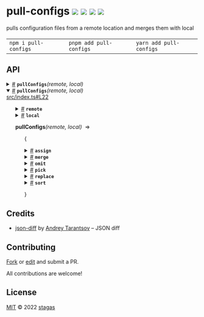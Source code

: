 <h1>
pull-configs <a href="https://npmjs.org/package/pull-configs"><img src="https://img.shields.io/badge/npm-v1.0.0-F00.svg?colorA=000"/></a> <a href="src"><img src="https://img.shields.io/badge/loc-77-FFF.svg?colorA=000"/></a> <a href="https://cdn.jsdelivr.net/npm/pull-configs@1.0.0/dist/pull-configs.min.js"><img src="https://img.shields.io/badge/brotli-19.9K-333.svg?colorA=000"/></a> <a href="LICENSE"><img src="https://img.shields.io/badge/license-MIT-F0B.svg?colorA=000"/></a>
</h1>

<p></p>

pulls configuration files from a remote location and merges them with local

<h4>
<table><tr><td title="Triple click to select and copy paste">
<code>npm i pull-configs </code>
</td><td title="Triple click to select and copy paste">
<code>pnpm add pull-configs </code>
</td><td title="Triple click to select and copy paste">
<code>yarn add pull-configs</code>
</td></tr></table>
</h4>

## API

<p>  <details id="pullConfigs$1" title="Function" ><summary><span><a href="#pullConfigs$1">#</a></span>  <code><strong>pullConfigs</strong></code><em>(remote, local)</em>    </summary>  <a href="src/index.ts#L22">src/index.ts#L22</a>  <ul>    <p>    <details id="remote$3" title="Parameter" ><summary><span><a href="#remote$3">#</a></span>  <code><strong>remote</strong></code>    </summary>    <ul><p>string</p>        </ul></details><details id="local$4" title="Parameter" ><summary><span><a href="#local$4">#</a></span>  <code><strong>local</strong></code>    </summary>    <ul><p>string</p>        </ul></details>  <p><strong>pullConfigs</strong><em>(remote, local)</em>  &nbsp;=&gt;  <ul>{<p>  <details id="assign$6" title="Property" ><summary><span><a href="#assign$6">#</a></span>  <code><strong>assign</strong></code>    </summary>  <a href="src/index.ts#L89">src/index.ts#L89</a>  <ul><p>{<p>    <details id="target$12" title="Parameter" ><summary><span><a href="#target$12">#</a></span>  <code><strong>target</strong></code>    </summary>    <ul><p><a href="#T$10">T</a></p>        </ul></details><details id="source$13" title="Parameter" ><summary><span><a href="#source$13">#</a></span>  <code><strong>source</strong></code>    </summary>    <ul><p><a href="#U$11">U</a></p>        </ul></details>  <p><strong></strong>&lt;<span>T</span>, <span>U</span>&gt;<em>(target, source)</em>  &nbsp;=&gt;  <ul><a href="#T$10">T</a> &amp; <a href="#U$11">U</a></ul></p>  <details id="target$19" title="Parameter" ><summary><span><a href="#target$19">#</a></span>  <code><strong>target</strong></code>    </summary>    <ul><p><a href="#T$16">T</a></p>        </ul></details><details id="source1$20" title="Parameter" ><summary><span><a href="#source1$20">#</a></span>  <code><strong>source1</strong></code>    </summary>    <ul><p><a href="#U$17">U</a></p>        </ul></details><details id="source2$21" title="Parameter" ><summary><span><a href="#source2$21">#</a></span>  <code><strong>source2</strong></code>    </summary>    <ul><p><a href="#V$18">V</a></p>        </ul></details>  <p><strong></strong>&lt;<span>T</span>, <span>U</span>, <span>V</span>&gt;<em>(target, source1, source2)</em>  &nbsp;=&gt;  <ul><a href="#T$16">T</a> &amp; <a href="#U$17">U</a> &amp; <a href="#V$18">V</a></ul></p>  <details id="target$28" title="Parameter" ><summary><span><a href="#target$28">#</a></span>  <code><strong>target</strong></code>    </summary>    <ul><p><a href="#T$24">T</a></p>        </ul></details><details id="source1$29" title="Parameter" ><summary><span><a href="#source1$29">#</a></span>  <code><strong>source1</strong></code>    </summary>    <ul><p><a href="#U$25">U</a></p>        </ul></details><details id="source2$30" title="Parameter" ><summary><span><a href="#source2$30">#</a></span>  <code><strong>source2</strong></code>    </summary>    <ul><p><a href="#V$26">V</a></p>        </ul></details><details id="source3$31" title="Parameter" ><summary><span><a href="#source3$31">#</a></span>  <code><strong>source3</strong></code>    </summary>    <ul><p><a href="#W$27">W</a></p>        </ul></details>  <p><strong></strong>&lt;<span>T</span>, <span>U</span>, <span>V</span>, <span>W</span>&gt;<em>(target, source1, source2, source3)</em>  &nbsp;=&gt;  <ul><a href="#T$24">T</a> &amp; <a href="#U$25">U</a> &amp; <a href="#V$26">V</a> &amp; <a href="#W$27">W</a></ul></p>  <details id="target$33" title="Parameter" ><summary><span><a href="#target$33">#</a></span>  <code><strong>target</strong></code>    </summary>    <ul><p>object</p>        </ul></details><details id="sources$34" title="Parameter" ><summary><span><a href="#sources$34">#</a></span>  <code><strong>sources</strong></code>    </summary>    <ul><p>any  []</p>        </ul></details>  <p><strong></strong><em>(target, sources)</em>  &nbsp;=&gt;  <ul>any</ul></p></p>}</p>        </ul></details><details id="merge$49" title="Property" ><summary><span><a href="#merge$49">#</a></span>  <code><strong>merge</strong></code>    </summary>  <a href="src/index.ts#L89">src/index.ts#L89</a>  <ul><p><details id="__type$50" title="Function" ><summary><span><a href="#__type$50">#</a></span>  <em>(file, replacer)</em>    </summary>    <ul>    <p>    <details id="file$52" title="Parameter" ><summary><span><a href="#file$52">#</a></span>  <code><strong>file</strong></code>    </summary>    <ul><p>string</p>        </ul></details><details id="replacer$53" title="Function" ><summary><span><a href="#replacer$53">#</a></span>  <code><strong>replacer</strong></code><em>(prev, next)</em>    </summary>    <ul>    <p>    <details id="prev$56" title="Parameter" ><summary><span><a href="#prev$56">#</a></span>  <code><strong>prev</strong></code>    </summary>    <ul><p>any</p>        </ul></details><details id="next$57" title="Parameter" ><summary><span><a href="#next$57">#</a></span>  <code><strong>next</strong></code>    </summary>    <ul><p>any</p>        </ul></details>  <p><strong>replacer</strong><em>(prev, next)</em>  &nbsp;=&gt;  <ul>void</ul></p></p>    </ul></details>  <p><strong></strong><em>(file, replacer)</em>  &nbsp;=&gt;  <ul><span>Promise</span>&lt;void&gt;</ul></p></p>    </ul></details></p>        </ul></details><details id="omit$35" title="Property" ><summary><span><a href="#omit$35">#</a></span>  <code><strong>omit</strong></code>    </summary>  <a href="src/index.ts#L89">src/index.ts#L89</a>  <ul><p><details id="__type$36" title="Function" ><summary><span><a href="#__type$36">#</a></span>  <em>(obj, keys)</em>    </summary>    <ul>    <p>    <details id="obj$38" title="Parameter" ><summary><span><a href="#obj$38">#</a></span>  <code><strong>obj</strong></code>    </summary>    <ul><p><span>Record</span>&lt;string, any&gt;</p>        </ul></details><details id="keys$39" title="Parameter" ><summary><span><a href="#keys$39">#</a></span>  <code><strong>keys</strong></code>    </summary>    <ul><p>string  []</p>        </ul></details>  <p><strong></strong><em>(obj, keys)</em>  &nbsp;=&gt;  <ul><span>Record</span>&lt;string, any&gt;</ul></p></p>    </ul></details></p>        </ul></details><details id="pick$40" title="Property" ><summary><span><a href="#pick$40">#</a></span>  <code><strong>pick</strong></code>    </summary>  <a href="src/index.ts#L89">src/index.ts#L89</a>  <ul><p><details id="__type$41" title="Function" ><summary><span><a href="#__type$41">#</a></span>  <em>(obj, keys)</em>    </summary>    <ul>    <p>    <details id="obj$43" title="Parameter" ><summary><span><a href="#obj$43">#</a></span>  <code><strong>obj</strong></code>    </summary>    <ul><p><span>Record</span>&lt;string, any&gt;</p>        </ul></details><details id="keys$44" title="Parameter" ><summary><span><a href="#keys$44">#</a></span>  <code><strong>keys</strong></code>    </summary>    <ul><p>string  []</p>        </ul></details>  <p><strong></strong><em>(obj, keys)</em>  &nbsp;=&gt;  <ul><span>Record</span>&lt;string, any&gt;</ul></p></p>    </ul></details></p>        </ul></details><details id="replace$58" title="Property" ><summary><span><a href="#replace$58">#</a></span>  <code><strong>replace</strong></code>    </summary>  <a href="src/index.ts#L89">src/index.ts#L89</a>  <ul><p><details id="__type$59" title="Function" ><summary><span><a href="#__type$59">#</a></span>  <em>(file)</em>    </summary>    <ul>    <p>    <details id="file$61" title="Parameter" ><summary><span><a href="#file$61">#</a></span>  <code><strong>file</strong></code>    </summary>    <ul><p>string</p>        </ul></details>  <p><strong></strong><em>(file)</em>  &nbsp;=&gt;  <ul><span>Promise</span>&lt;void&gt;</ul></p></p>    </ul></details></p>        </ul></details><details id="sort$45" title="Property" ><summary><span><a href="#sort$45">#</a></span>  <code><strong>sort</strong></code>    </summary>  <a href="src/index.ts#L89">src/index.ts#L89</a>  <ul><p><details id="__type$46" title="Function" ><summary><span><a href="#__type$46">#</a></span>  <em>(data)</em>    </summary>    <ul>    <p>    <details id="data$48" title="Parameter" ><summary><span><a href="#data$48">#</a></span>  <code><strong>data</strong></code>    </summary>    <ul><p>any</p>        </ul></details>  <p><strong></strong><em>(data)</em>  &nbsp;=&gt;  <ul>any</ul></p></p>    </ul></details></p>        </ul></details></p>}</ul></p></p>    </ul></details><details id="pullConfigs$1" title="Function" open><summary><span><a href="#pullConfigs$1">#</a></span>  <code><strong>pullConfigs</strong></code><em>(remote, local)</em>    </summary>  <a href="src/index.ts#L22">src/index.ts#L22</a>  <ul>    <p>    <details id="remote$3" title="Parameter" ><summary><span><a href="#remote$3">#</a></span>  <code><strong>remote</strong></code>    </summary>    <ul><p>string</p>        </ul></details><details id="local$4" title="Parameter" ><summary><span><a href="#local$4">#</a></span>  <code><strong>local</strong></code>    </summary>    <ul><p>string</p>        </ul></details>  <p><strong>pullConfigs</strong><em>(remote, local)</em>  &nbsp;=&gt;  <ul>{<p>  <details id="assign$6" title="Property" ><summary><span><a href="#assign$6">#</a></span>  <code><strong>assign</strong></code>    </summary>  <a href="src/index.ts#L89">src/index.ts#L89</a>  <ul><p>{<p>    <details id="target$12" title="Parameter" ><summary><span><a href="#target$12">#</a></span>  <code><strong>target</strong></code>    </summary>    <ul><p><a href="#T$10">T</a></p>        </ul></details><details id="source$13" title="Parameter" ><summary><span><a href="#source$13">#</a></span>  <code><strong>source</strong></code>    </summary>    <ul><p><a href="#U$11">U</a></p>        </ul></details>  <p><strong></strong>&lt;<span>T</span>, <span>U</span>&gt;<em>(target, source)</em>  &nbsp;=&gt;  <ul><a href="#T$10">T</a> &amp; <a href="#U$11">U</a></ul></p>  <details id="target$19" title="Parameter" ><summary><span><a href="#target$19">#</a></span>  <code><strong>target</strong></code>    </summary>    <ul><p><a href="#T$16">T</a></p>        </ul></details><details id="source1$20" title="Parameter" ><summary><span><a href="#source1$20">#</a></span>  <code><strong>source1</strong></code>    </summary>    <ul><p><a href="#U$17">U</a></p>        </ul></details><details id="source2$21" title="Parameter" ><summary><span><a href="#source2$21">#</a></span>  <code><strong>source2</strong></code>    </summary>    <ul><p><a href="#V$18">V</a></p>        </ul></details>  <p><strong></strong>&lt;<span>T</span>, <span>U</span>, <span>V</span>&gt;<em>(target, source1, source2)</em>  &nbsp;=&gt;  <ul><a href="#T$16">T</a> &amp; <a href="#U$17">U</a> &amp; <a href="#V$18">V</a></ul></p>  <details id="target$28" title="Parameter" ><summary><span><a href="#target$28">#</a></span>  <code><strong>target</strong></code>    </summary>    <ul><p><a href="#T$24">T</a></p>        </ul></details><details id="source1$29" title="Parameter" ><summary><span><a href="#source1$29">#</a></span>  <code><strong>source1</strong></code>    </summary>    <ul><p><a href="#U$25">U</a></p>        </ul></details><details id="source2$30" title="Parameter" ><summary><span><a href="#source2$30">#</a></span>  <code><strong>source2</strong></code>    </summary>    <ul><p><a href="#V$26">V</a></p>        </ul></details><details id="source3$31" title="Parameter" ><summary><span><a href="#source3$31">#</a></span>  <code><strong>source3</strong></code>    </summary>    <ul><p><a href="#W$27">W</a></p>        </ul></details>  <p><strong></strong>&lt;<span>T</span>, <span>U</span>, <span>V</span>, <span>W</span>&gt;<em>(target, source1, source2, source3)</em>  &nbsp;=&gt;  <ul><a href="#T$24">T</a> &amp; <a href="#U$25">U</a> &amp; <a href="#V$26">V</a> &amp; <a href="#W$27">W</a></ul></p>  <details id="target$33" title="Parameter" ><summary><span><a href="#target$33">#</a></span>  <code><strong>target</strong></code>    </summary>    <ul><p>object</p>        </ul></details><details id="sources$34" title="Parameter" ><summary><span><a href="#sources$34">#</a></span>  <code><strong>sources</strong></code>    </summary>    <ul><p>any  []</p>        </ul></details>  <p><strong></strong><em>(target, sources)</em>  &nbsp;=&gt;  <ul>any</ul></p></p>}</p>        </ul></details><details id="merge$49" title="Property" ><summary><span><a href="#merge$49">#</a></span>  <code><strong>merge</strong></code>    </summary>  <a href="src/index.ts#L89">src/index.ts#L89</a>  <ul><p><details id="__type$50" title="Function" ><summary><span><a href="#__type$50">#</a></span>  <em>(file, replacer)</em>    </summary>    <ul>    <p>    <details id="file$52" title="Parameter" ><summary><span><a href="#file$52">#</a></span>  <code><strong>file</strong></code>    </summary>    <ul><p>string</p>        </ul></details><details id="replacer$53" title="Function" ><summary><span><a href="#replacer$53">#</a></span>  <code><strong>replacer</strong></code><em>(prev, next)</em>    </summary>    <ul>    <p>    <details id="prev$56" title="Parameter" ><summary><span><a href="#prev$56">#</a></span>  <code><strong>prev</strong></code>    </summary>    <ul><p>any</p>        </ul></details><details id="next$57" title="Parameter" ><summary><span><a href="#next$57">#</a></span>  <code><strong>next</strong></code>    </summary>    <ul><p>any</p>        </ul></details>  <p><strong>replacer</strong><em>(prev, next)</em>  &nbsp;=&gt;  <ul>void</ul></p></p>    </ul></details>  <p><strong></strong><em>(file, replacer)</em>  &nbsp;=&gt;  <ul><span>Promise</span>&lt;void&gt;</ul></p></p>    </ul></details></p>        </ul></details><details id="omit$35" title="Property" ><summary><span><a href="#omit$35">#</a></span>  <code><strong>omit</strong></code>    </summary>  <a href="src/index.ts#L89">src/index.ts#L89</a>  <ul><p><details id="__type$36" title="Function" ><summary><span><a href="#__type$36">#</a></span>  <em>(obj, keys)</em>    </summary>    <ul>    <p>    <details id="obj$38" title="Parameter" ><summary><span><a href="#obj$38">#</a></span>  <code><strong>obj</strong></code>    </summary>    <ul><p><span>Record</span>&lt;string, any&gt;</p>        </ul></details><details id="keys$39" title="Parameter" ><summary><span><a href="#keys$39">#</a></span>  <code><strong>keys</strong></code>    </summary>    <ul><p>string  []</p>        </ul></details>  <p><strong></strong><em>(obj, keys)</em>  &nbsp;=&gt;  <ul><span>Record</span>&lt;string, any&gt;</ul></p></p>    </ul></details></p>        </ul></details><details id="pick$40" title="Property" ><summary><span><a href="#pick$40">#</a></span>  <code><strong>pick</strong></code>    </summary>  <a href="src/index.ts#L89">src/index.ts#L89</a>  <ul><p><details id="__type$41" title="Function" ><summary><span><a href="#__type$41">#</a></span>  <em>(obj, keys)</em>    </summary>    <ul>    <p>    <details id="obj$43" title="Parameter" ><summary><span><a href="#obj$43">#</a></span>  <code><strong>obj</strong></code>    </summary>    <ul><p><span>Record</span>&lt;string, any&gt;</p>        </ul></details><details id="keys$44" title="Parameter" ><summary><span><a href="#keys$44">#</a></span>  <code><strong>keys</strong></code>    </summary>    <ul><p>string  []</p>        </ul></details>  <p><strong></strong><em>(obj, keys)</em>  &nbsp;=&gt;  <ul><span>Record</span>&lt;string, any&gt;</ul></p></p>    </ul></details></p>        </ul></details><details id="replace$58" title="Property" ><summary><span><a href="#replace$58">#</a></span>  <code><strong>replace</strong></code>    </summary>  <a href="src/index.ts#L89">src/index.ts#L89</a>  <ul><p><details id="__type$59" title="Function" ><summary><span><a href="#__type$59">#</a></span>  <em>(file)</em>    </summary>    <ul>    <p>    <details id="file$61" title="Parameter" ><summary><span><a href="#file$61">#</a></span>  <code><strong>file</strong></code>    </summary>    <ul><p>string</p>        </ul></details>  <p><strong></strong><em>(file)</em>  &nbsp;=&gt;  <ul><span>Promise</span>&lt;void&gt;</ul></p></p>    </ul></details></p>        </ul></details><details id="sort$45" title="Property" ><summary><span><a href="#sort$45">#</a></span>  <code><strong>sort</strong></code>    </summary>  <a href="src/index.ts#L89">src/index.ts#L89</a>  <ul><p><details id="__type$46" title="Function" ><summary><span><a href="#__type$46">#</a></span>  <em>(data)</em>    </summary>    <ul>    <p>    <details id="data$48" title="Parameter" ><summary><span><a href="#data$48">#</a></span>  <code><strong>data</strong></code>    </summary>    <ul><p>any</p>        </ul></details>  <p><strong></strong><em>(data)</em>  &nbsp;=&gt;  <ul>any</ul></p></p>    </ul></details></p>        </ul></details></p>}</ul></p></p>    </ul></details></p>

## Credits

- [json-diff](https://npmjs.org/package/json-diff) by [Andrey Tarantsov](https://github.com/andreyvit) &ndash; JSON diff

## Contributing

[Fork](https://github.com/stagas/pull-configs/fork) or [edit](https://github.dev/stagas/pull-configs) and submit a PR.

All contributions are welcome!

## License

<a href="LICENSE">MIT</a> &copy; 2022 [stagas](https://github.com/stagas)
